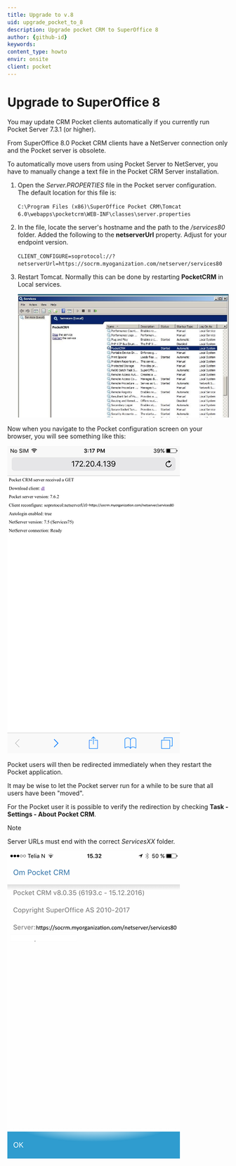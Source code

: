 ```yaml
---
title: Upgrade to v.8
uid: upgrade_pocket_to_8
description: Upgrade pocket CRM to SuperOffice 8
author: {github-id}
keywords:
content_type: howto
envir: onsite
client: pocket
---
```


# Upgrade to SuperOffice 8

You may update CRM Pocket clients automatically if you currently run Pocket Server 7.3.1 (or higher).

From SuperOffice 8.0 Pocket CRM clients have a NetServer connection only and the Pocket server is obsolete.

To automatically move users from using Pocket Server to NetServer, you have to manually change a text file in the Pocket CRM Server installation.

1. Open the *Server.PROPERTIES* file in the Pocket server configuration. The default location for this file is:

    `C:\Program Files (x86)\SuperOffice Pocket CRM\Tomcat 6.0\webapps\pocketcrm\WEB-INF\classes\server.properties`

2. In the file, locate the server's hostname and the path to the */services80* folder. Added the following to the **netserverUrl** property. Adjust for your endpoint version.

    `CLIENT_CONFIGURE=soprotocol://?netserverUrl=https://socrm.myoganization.com/netserver/services80`

3. Restart Tomcat. Normally this can be done by restarting **PocketCRM** in Local services.

    ![x -screenshot][img1]

Now when you navigate to the Pocket configuration screen on your browser, you will see something like this:

![x -screenshot][img2]

Pocket users will then be redirected immediately when they restart the Pocket application.

It may be wise to let the Pocket server run for a while to be sure that all users have been "moved".

For the Pocket user it is possible to verify the redirection by checking **Task - Settings - About Pocket CRM**.

> [!NOTE]
> Server URLs must end with the correct *ServicesXX* folder.

![x -screenshot][img3]

<!-- Referenced images -->
[img1]: media/pocketservice.jpg
[img2]: media/pocketreconfigure.png
[img3]: media/pocket-netserver.png
